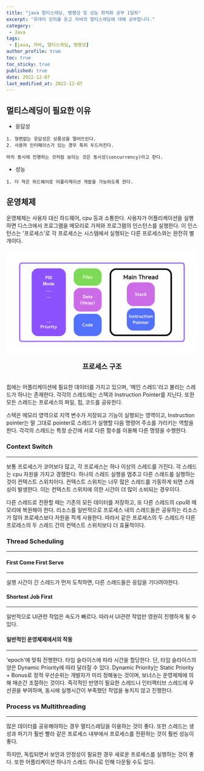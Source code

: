```yaml
---
title: "java 멀티스레딩, 병행성 및 성능 최적화 공부 1일차"
excerpt: "유데미 강의를 듣고 자바의 멀티스레딩에 대해 공부합니다."
category: 
 - Java
tags:
 - [java, 자바, 멀티스레딩, 병행성]
author_profile: true
toc: true
toc_sticky: true
published: true
date: 2022-12-07
last_modified_at: 2022-12-07
---
```


## 멀티스레딩이 필요한 이유
- 응답성
```
1. 형편없는 응답성은 상품성을 떨어뜨린다.
2. 사용자 인터페이스가 있는 경우 특히 두드러진다.
```
```
마치 동시에 진행하는 것처럼 보이는 것은 동시성(concurrency)라고 한다.
```
- 성능
```
1. 더 적은 하드웨어로 어플리케이션 개발을 가능하도록 한다.
```

## 운영체제
운영체제는 사용자 대신 하드웨어, cpu 등과 소통한다. 사용자가 어플리케이션을 실행하면 디스크에서 프로그램을 메모리로 가져와 프로그램의 인스턴스를 실행한다. 이 인스턴스는 '프로세스'로 각 프로세스는 시스템에서 실행되는 다른 프로세스와는 완전히 별개이다.

![structure](/assets/img/structure.png)
<center style="font-weight:bold; font-size:18px;">프로세스 구조</center>
<br>

힙에는 어플리케이션에 필요한 데이터를 가지고 있으며, '메인 스레드'라고 불리는 스레드가 하나는 존재한다. 각각의 스레드에는 스택과 Instruction Pointer를 지닌다. 또한 모든 스레드는 프로세스의 파일, 힙, 코드를 공유한다.

스택은 메모리 영역으로 지역 변수가 저장되고 기능이 실행되는 영역이고, Instruction pointer는 말 그대로 pointer로 스레드가 실행할 다음 명령어 주소를 가리키는 역할을 한다. 각각의 스레드는 특정 순간에 서로 다른 함수를 이용해 다른 명령을 수행한다.

### Context Switch
---
보통 프로세스가 코어보다 많고, 각 프로세스는 하나 이상의 스레드를 가진다. 각 스레드는 cpu 자원을 가지고 경쟁한다. 하나의 스레드 실행을 멈추고 다른 스레드를 실행하는 것이 컨텍스트 스위치이다. 컨텍스트 스위치는 너무 많은 스레드를 가동하게 되면 스래싱이 발생한다. 이는 컨텍스트 스위치에 의한 시간이 더 많이 소비되는 경우이다. 

다른 스레드로 전환할 때는 기존의 모든 데이터를 저장하고, 또 다른 스레드의 cpu와 메모리에 복원해야 한다. 리소스를 일반적으로 프로세스 내의 스레드들은 공유하는 리소스가 많아 프로세스보다 자원을 적게 사용한다. 따라서 같은 프로세스의 두 스레드가 다른 프로레스의 두 스레드 간의 컨텍스트 스위치보다 더 효율적이다. 

### Thread Scheduling
---
#### First Come First Serve
---
실행 시간이 긴 스레드가 먼저 도착하면, 다른 스레드들은 응답을 기다려야한다.

#### Shortest Job First
---
일반적으로 UI관련 작업은 속도가 빠르다. 따라서 UI관련 작업만 영원히 진행하게 될 수 있다. 

#### 일반적인 운영체제에서의 작동
---
'epoch'에 맞춰 진행한다. 타임 슬라이스에 따라 시간을 할당한다. 단, 타임 슬라이스의 양은 Dynamic Priority에 따라 달라질 수 있다. Dynamic Priority는 Static Priority + Bonus로 정적 우선순위는 개발자가 미리 정해놓는 것이며, 보너스는 운영체제에 의해 매순간 조절하는 것이다. 즉각적인 반영이 필요한 스레드나 인터랙티브 스레드에 우선권을 부여하며, 동시에 실행시간이 부족했던 작업을 놓치지 않고 진행한다.

### Process vs Multithreading
---
많은 데이터를 공유해야하는 경우 멀티스레딩을 이용하는 것이 좋다. 또한 스레드는 생성과 파기가 훨씬 빨라 같은 프로세스 내부에서 프로세스를 전환하는 것이 훨씬 성능이 좋다. 

하지만, 독립되면서 보안과 안정성이 필요한 경우 새로운 프로세스를 실행하는 것이 좋다. 또한 어플리케이션 하나가 스레드 하나로 인해 다운될 수도 있다.  